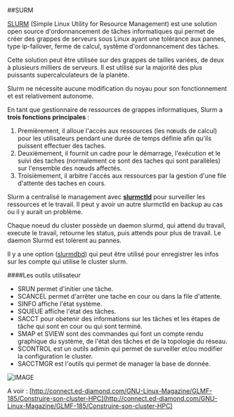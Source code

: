 ##SURM

[SLURM](https://fr.wikipedia.org/wiki/SLURM) (Simple Linux Utility for Resource Management) est une solution open source d'ordonnancement de tâches informatiques qui permet de créer des grappes de serveurs sous Linux ayant une tolérance aux pannes, type ip-failover, ferme de calcul, système d'ordonnancement des tâches.

Cette solution peut être utilisée sur des grappes de tailles variées, de deux à plusieurs milliers de serveurs. Il est utilisé sur la majorité des plus puissants supercalculateurs de la planète.

Slurm ne nécessite aucune modification du noyau pour son fonctionnement et est relativement autonome.

En tant que gestionnaire de ressources de grappes informatiques, Slurm a **trois fonctions principales** :

1. Premièrement, il alloue l'accès aux ressources (les nœuds de calcul) pour les utilisateurs pendant une durée de temps définie afin qu'ils puissent effectuer des taches.
2. Deuxièmement, il fournit un cadre pour le démarrage, l'exécution et le suivi des taches (normalement ce sont des taches qui sont parallèles) sur l'ensemble des nœuds affectés.
3. Troisièmement, il arbitre l'accès aux ressources par la gestion d'une file d'attente des taches en cours.

Slurm a centralisé le management avec [**slurmctld**](http://manpages.ubuntu.com/manpages/xenial/man8/slurmctld.8.html) pour surveiller les ressources et le travail.
Il peut y avoir un autre slurmctld en backup au cas ou il y aurait un problème.

Chaque noeud du cluster possède un daemon slurmd, qui attend du travail, execute le travail, retourne
les status, puis attends pour plus de travail. Le daemon Slurmd est tolèrent au pannes.

Il y a une option ([slurmdbd](http://manpages.ubuntu.com/manpages/xenial/man8/slurmdbd.8.html)) qui peut être utilisé pour enregistrer les infos sur les compte qui utilise le cluster slurm.


####Les outils utilisateur

* SRUN permet d'initier une tâche.
* SCANCEL permet d'arrêter une tache en cour ou dans la file d'attente.
* SINFO affiche l'état système.
* SQUEUE affiche l'état des tâches.
* SACCT pour obetenir des informations sur les tâches et les étapes de tâche qui sont en cour ou qui sont terminé.
* SMAP et SVIEW sont des commandes qui font un compte rendu graphique du système, de l'état des tâches
et de la topologie du réseau.
* SCONTROL est un outils adimin qui permet de surveiller et/ou modifier la configuration le cluster.
* SACCTMGR est l'outils qui permet de manager la base de donnée. 



![IMAGE](https://slurm.schedmd.com/arch.gif)

A voir : [http://connect.ed-diamond.com/GNU-Linux-Magazine/GLMF-185/Construire-son-cluster-HPC](http://connect.ed-diamond.com/GNU-Linux-Magazine/GLMF-185/Construire-son-cluster-HPC)
